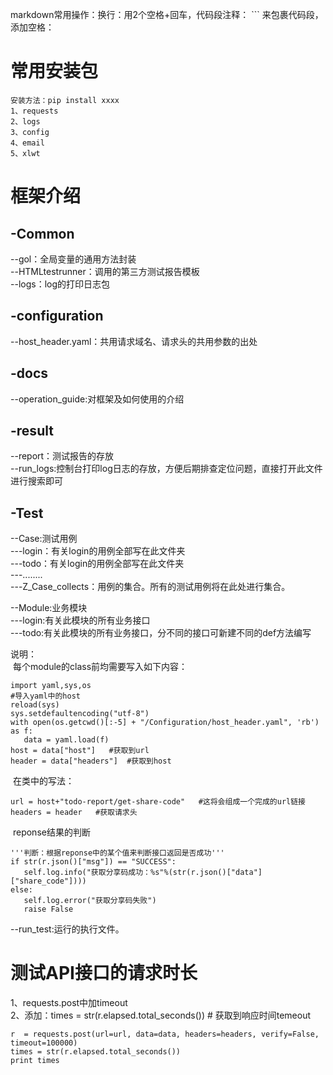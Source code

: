 markdown常用操作：换行：用2个空格+回车，代码段注释： ``` 来包裹代码段，添加空格：&nbsp;

# 常用安装包
    安装方法：pip install xxxx
    1、requests  
    2、logs  
    3、config
    4、email
    5、xlwt
    
    
# 框架介绍

## -Common
--gol：全局变量的通用方法封装  
--HTMLtestrunner：调用的第三方测试报告模板  
--logs：log的打印日志包  

## -configuration
--host_header.yaml：共用请求域名、请求头的共用参数的出处  

## -docs
--operation_guide:对框架及如何使用的介绍  

## -result
--report：测试报告的存放  
--run_logs:控制台打印log日志的存放，方便后期排查定位问题，直接打开此文件进行搜索即可  

## -Test

--Case:测试用例  
---login：有关login的用例全部写在此文件夹  
---todo：有关login的用例全部写在此文件夹  
---........  
---Z_Case_collects：用例的集合。所有的测试用例将在此处进行集合。  

--Module:业务模块    
---login:有关此模块的所有业务接口  
---todo:有关此模块的所有业务接口，分不同的接口可新建不同的def方法编写  

说明：  
&nbsp;每个module的class前均需要写入如下内容：  
 ```
import yaml,sys,os  
#导入yaml中的host  
reload(sys)  
sys.setdefaultencoding("utf-8")  
with open(os.getcwd()[:-5] + "/Configuration/host_header.yaml", 'rb') as f:  
    data = yaml.load(f)  
host = data["host"]   #获取到url  
header = data["headers"]  #获取到host  
 ```
&nbsp;在类中的写法：  
 ```
url = host+"todo-report/get-share-code"   #这将会组成一个完成的url链接  
headers = header   #获取请求头  
 ```
&nbsp;reponse结果的判断  
 ```  
'''判断：根据reponse中的某个值来判断接口返回是否成功'''
if str(r.json()["msg"]) == "SUCCESS":
    self.log.info("获取分享码成功：%s"%(str(r.json()["data"]["share_code"])))
else:
    self.log.error("获取分享码失败")
    raise False
  ```  
  
--run_test:运行的执行文件。 

# 测试API接口的请求时长
1、requests.post中加timeout  
2、添加：times = str(r.elapsed.total_seconds())  # 获取到响应时间temeout  
 ```  
r  = requests.post(url=url, data=data, headers=headers, verify=False, timeout=100000)  
times = str(r.elapsed.total_seconds())   
print times   
  ``` 


